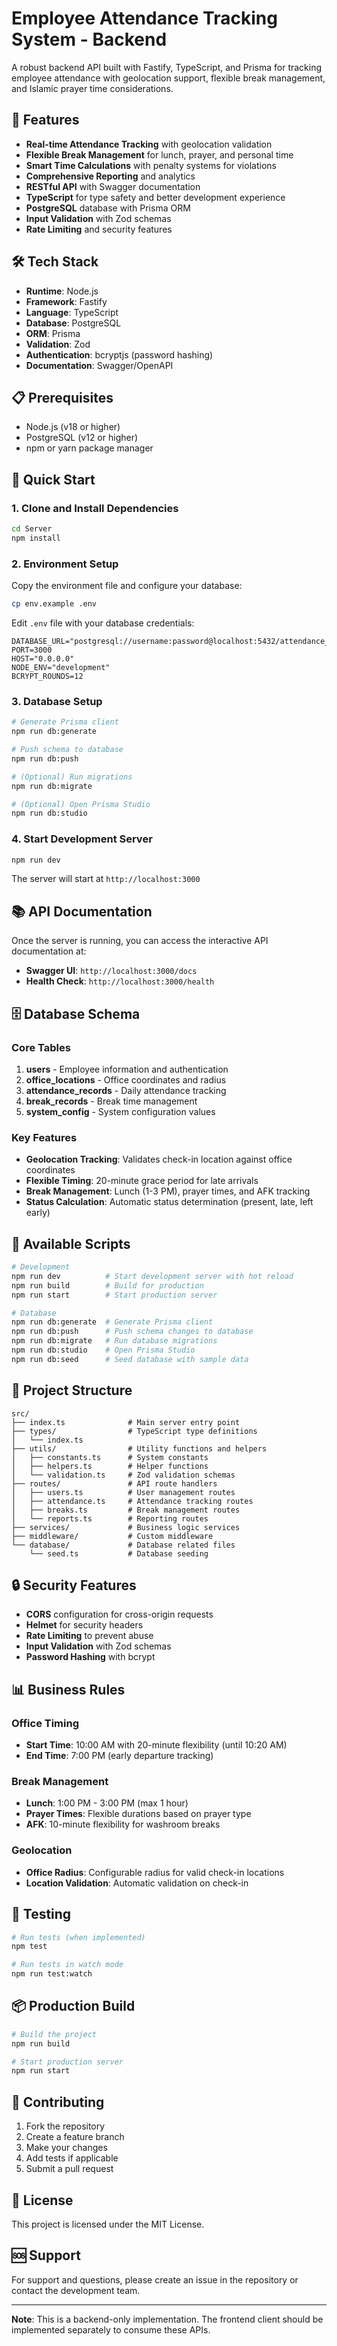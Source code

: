 # Employee Attendance Tracking System - Backend

A robust backend API built with Fastify, TypeScript, and Prisma for tracking employee attendance with geolocation support, flexible break management, and Islamic prayer time considerations.

## 🚀 Features

- **Real-time Attendance Tracking** with geolocation validation
- **Flexible Break Management** for lunch, prayer, and personal time
- **Smart Time Calculations** with penalty systems for violations
- **Comprehensive Reporting** and analytics
- **RESTful API** with Swagger documentation
- **TypeScript** for type safety and better development experience
- **PostgreSQL** database with Prisma ORM
- **Input Validation** with Zod schemas
- **Rate Limiting** and security features

## 🛠️ Tech Stack

- **Runtime**: Node.js
- **Framework**: Fastify
- **Language**: TypeScript
- **Database**: PostgreSQL
- **ORM**: Prisma
- **Validation**: Zod
- **Authentication**: bcryptjs (password hashing)
- **Documentation**: Swagger/OpenAPI

## 📋 Prerequisites

- Node.js (v18 or higher)
- PostgreSQL (v12 or higher)
- npm or yarn package manager

## 🚀 Quick Start

### 1. Clone and Install Dependencies

```bash
cd Server
npm install
```

### 2. Environment Setup

Copy the environment file and configure your database:

```bash
cp env.example .env
```

Edit `.env` file with your database credentials:

```env
DATABASE_URL="postgresql://username:password@localhost:5432/attendance_tracker"
PORT=3000
HOST="0.0.0.0"
NODE_ENV="development"
BCRYPT_ROUNDS=12
```

### 3. Database Setup

```bash
# Generate Prisma client
npm run db:generate

# Push schema to database
npm run db:push

# (Optional) Run migrations
npm run db:migrate

# (Optional) Open Prisma Studio
npm run db:studio
```

### 4. Start Development Server

```bash
npm run dev
```

The server will start at `http://localhost:3000`

## 📚 API Documentation

Once the server is running, you can access the interactive API documentation at:

- **Swagger UI**: `http://localhost:3000/docs`
- **Health Check**: `http://localhost:3000/health`

## 🗄️ Database Schema

### Core Tables

1. **users** - Employee information and authentication
2. **office_locations** - Office coordinates and radius
3. **attendance_records** - Daily attendance tracking
4. **break_records** - Break time management
5. **system_config** - System configuration values

### Key Features

- **Geolocation Tracking**: Validates check-in location against office coordinates
- **Flexible Timing**: 20-minute grace period for late arrivals
- **Break Management**: Lunch (1-3 PM), prayer times, and AFK tracking
- **Status Calculation**: Automatic status determination (present, late, left early)

## 🔧 Available Scripts

```bash
# Development
npm run dev          # Start development server with hot reload
npm run build        # Build for production
npm run start        # Start production server

# Database
npm run db:generate  # Generate Prisma client
npm run db:push      # Push schema changes to database
npm run db:migrate   # Run database migrations
npm run db:studio    # Open Prisma Studio
npm run db:seed      # Seed database with sample data
```

## 📁 Project Structure

```
src/
├── index.ts              # Main server entry point
├── types/                # TypeScript type definitions
│   └── index.ts
├── utils/                # Utility functions and helpers
│   ├── constants.ts      # System constants
│   ├── helpers.ts        # Helper functions
│   └── validation.ts     # Zod validation schemas
├── routes/               # API route handlers
│   ├── users.ts          # User management routes
│   ├── attendance.ts     # Attendance tracking routes
│   ├── breaks.ts         # Break management routes
│   └── reports.ts        # Reporting routes
├── services/             # Business logic services
├── middleware/           # Custom middleware
└── database/             # Database related files
    └── seed.ts           # Database seeding
```

## 🔒 Security Features

- **CORS** configuration for cross-origin requests
- **Helmet** for security headers
- **Rate Limiting** to prevent abuse
- **Input Validation** with Zod schemas
- **Password Hashing** with bcrypt

## 📊 Business Rules

### Office Timing
- **Start Time**: 10:00 AM with 20-minute flexibility (until 10:20 AM)
- **End Time**: 7:00 PM (early departure tracking)

### Break Management
- **Lunch**: 1:00 PM - 3:00 PM (max 1 hour)
- **Prayer Times**: Flexible durations based on prayer type
- **AFK**: 10-minute flexibility for washroom breaks

### Geolocation
- **Office Radius**: Configurable radius for valid check-in locations
- **Location Validation**: Automatic validation on check-in

## 🧪 Testing

```bash
# Run tests (when implemented)
npm test

# Run tests in watch mode
npm run test:watch
```

## 📦 Production Build

```bash
# Build the project
npm run build

# Start production server
npm run start
```

## 🤝 Contributing

1. Fork the repository
2. Create a feature branch
3. Make your changes
4. Add tests if applicable
5. Submit a pull request

## 📄 License

This project is licensed under the MIT License.

## 🆘 Support

For support and questions, please create an issue in the repository or contact the development team.

---

**Note**: This is a backend-only implementation. The frontend client should be implemented separately to consume these APIs. 